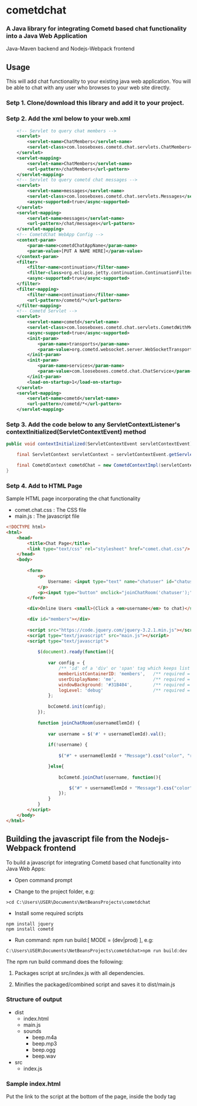 # cometdchat

### A Java library for integrating Cometd based chat functionality into a Java Web Application

Java-Maven backend and Nodejs-Webpack frontend

## Usage
This will add chat functionality to your existing java web application.
You will be able to chat with any user who browses to your web site directly.

### Setp 1. Clone/download this library and add it to your project.

### Setp 2. Add the xml below to your web.xml

```xml
    <!-- Servlet to query chat members -->
    <servlet>
        <servlet-name>ChatMembers</servlet-name>
        <servlet-class>com.looseboxes.cometd.chat.servlets.ChatMembers</servlet-class>
    </servlet>
    <servlet-mapping>
        <servlet-name>ChatMembers</servlet-name>
        <url-pattern>/chatMembers</url-pattern>
    </servlet-mapping>
    <!-- Servlet to query cometd chat messages -->
    <servlet>
        <servlet-name>messages</servlet-name>
        <servlet-class>com.looseboxes.cometd.chat.servlets.Messages</servlet-class>
        <async-supported>true</async-supported>
    </servlet>
    <servlet-mapping>
        <servlet-name>messages</servlet-name>
        <url-pattern>/chat/messages</url-pattern>
    </servlet-mapping>
    <!-- CometdChat WebApp Config -->
    <context-param>
        <param-name>cometdChatAppName</param-name>
        <param-value>[PUT A NAME HERE]</param-value>
    </context-param>
    <filter>
        <filter-name>continuation</filter-name>
        <filter-class>org.eclipse.jetty.continuation.ContinuationFilter</filter-class>
        <async-supported>true</async-supported>
    </filter>
    <filter-mapping>
        <filter-name>continuation</filter-name>
        <url-pattern>/cometd/*</url-pattern>
    </filter-mapping>
    <!-- Cometd Servlet -->
    <servlet>
        <servlet-name>cometd</servlet-name>
        <servlet-class>com.looseboxes.cometd.chat.servlets.CometdWithMessageConsumer</servlet-class>
        <async-supported>true</async-supported>
        <init-param>
            <param-name>transports</param-name>
            <param-value>org.cometd.websocket.server.WebSocketTransport</param-value>
        </init-param>
        <init-param>
            <param-name>services</param-name>
            <param-value>com.looseboxes.cometd.chat.ChatService</param-value>
        </init-param>
        <load-on-startup>1</load-on-startup>
    </servlet>
    <servlet-mapping>
        <servlet-name>cometd</servlet-name>
        <url-pattern>/cometd/*</url-pattern>
    </servlet-mapping>
```

### Setp 3. Add the code below to any ServletContextListener's contextInitialized(ServletContextEvent) method       

```java
public void contextInitialized(ServletContextEvent servletContextEvent) {

    final ServletContext servletContext = servletContextEvent.getServletContext();    

    final CometdContext cometdChat = new CometdContextImpl(servletContext);
}
```

### Setp 4. Add to HTML Page

Sample HTML page incorporating the chat functionality

- comet.chat.css : The CSS file
- main.js        : The javascript file     

```html
<!DOCTYPE html>
<html>
    <head>
        <title>Chat Page</title>
        <link type="text/css" rel="stylesheet" href="comet.chat.css"/>
    </head>
    <body>
        
        <form>
            <p>
                Username: <input type="text" name="chatuser" id="chatuser"/><span id="chatuserMessage"></span>
            </p>
            <p><input type="button" onclick="joinChatRoom('chatuser');" value="Join Chat"></p>
        </form>

        <div>Online Users <small>(Click a <em>username</em> to chat)</small></div>

        <div id="members"></div>
        
        <script src="https://code.jquery.com/jquery-3.2.1.min.js"></script>
        <script type="text/javascript" src="main.js"></script>
        <script type="text/javascript">
            
            $(document).ready(function(){ 
                
                var config = {
                    /** 'id' of a 'div' or 'span' tag which keeps list of online users */
                    memberListContainerID: 'members',   /** required = false, text */
                    userDisplayName: 'me',              /** required = false, text */
                    windowBackground: '#31B404',        /** required = false, color */
                    logLevel: 'debug'                   /** required = false, [warn|info|debug], default=info */
                };
                
                bcCometd.init(config);
            });
            
            function joinChatRoom(usernameElemId) {
                
                var username = $('#' + usernameElemId).val();
                
                if(!username) {
                    
                    $("#" + usernameElemId + "Message").css("color", "red").val("Invalid username");

                }else{
                
                    bcCometd.joinChat(username, function(){

                        $("#" + usernameElemId + "Message").css("color", "green").val("Successfully joined chat as: " + username);
                    });
                }
            }
        </script>
    </body>
</html>
```

## Building the javascript file from the Nodejs-Webpack frontend

To build a javascript for integrating Cometd based chat functionality into Java Web Apps:

- Open command prompt

- Change to the project folder, e.g:

```
>cd C:\Users\USER\Documents\NetBeansProjects\cometdchat
```

- Install some required scripts

```
npm install jquery
npm install cometd
```

- Run command: npm run build:[ MODE = (dev|prod) ], e.g:

```
C:\Users\USER\Documents\NetBeansProjects\cometdchat>npm run build:dev
```

The npm run build command does the following:

1. Packages script at src/index.js with all dependencies.

2. Minifies the packaged/combined script and saves it to dist/main.js

### Structure of output

- dist
    - index.html
    - main.js
    - sounds
        - beep.m4a
        - beep.mp3
        - beep.ogg
        - beep.wav
- src
    - index.js

### Sample index.html 
Put the link to the script at the bottom of the page, inside the body tag



